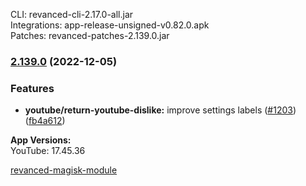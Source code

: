 CLI: revanced-cli-2.17.0-all.jar  
Integrations: app-release-unsigned-v0.82.0.apk  
Patches: revanced-patches-2.139.0.jar  

### [2.139.0](https://github.com/revanced/revanced-patches/compare/v2.138.0...v2.139.0) (2022-12-05)
### Features
* **youtube/return-youtube-dislike:** improve settings labels ([#1203](https://github.com/revanced/revanced-patches/issues/1203)) ([fb4a612](https://github.com/revanced/revanced-patches/commit/fb4a612592d82857b0e892a6f5d135dbd657c44d))

  
**App Versions:**  
YouTube: 17.45.36  

[revanced-magisk-module](https://github.com/j-hc/revanced-magisk-module)  
